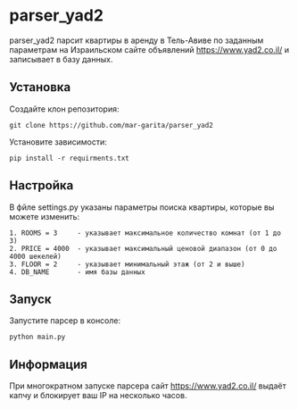 # parser_yad2

parser_yad2 парсит квартиры в аренду в Тель-Авиве по заданным параметрам на Израильском сайте объявлений https://www.yad2.co.il/ и записывает в базу данных. 

## Установка

Создайте клон репозитория:

```
git clone https://github.com/mar-garita/parser_yad2
```

Установите зависимости:

```
pip install -r requirments.txt
```

## Настройка 

В фйле settings.py указаны параметры поиска квартиры, которые вы можете изменить:

```
1. ROOMS = 3     - указывает максимальное количество комнат (от 1 до 3)
2. PRICE = 4000  - указывает максимальный ценовой диапазон (от 0 до 4000 шекелей)
3. FLOOR = 2     - указывает минимальный этаж (от 2 и выше)
4. DB_NAME       - имя базы данных
```

## Запуск

Запустите парсер в консоле:

```
python main.py
```

## Информация

При многократном запуске парсера сайт https://www.yad2.co.il/ выдаёт капчу и блокирует ваш IP на несколько часов. 









